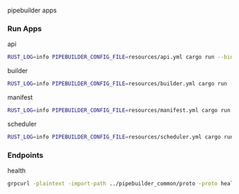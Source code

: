 pipebuilder apps
### Run Apps
api
```sh
RUST_LOG=info PIPEBUILDER_CONFIG_FILE=resources/api.yml cargo run --bin api
```
builder
```sh
RUST_LOG=info PIPEBUILDER_CONFIG_FILE=resources/builder.yml cargo run --bin builder
```
manifest
```sh
RUST_LOG=info PIPEBUILDER_CONFIG_FILE=resources/manifest.yml cargo run --bin manifest
```
scheduler
```sh
RUST_LOG=info PIPEBUILDER_CONFIG_FILE=resources/scheduler.yml cargo run --bin scheduler
```
### Endpoints
health
```sh
grpcurl -plaintext -import-path ../pipebuilder_common/proto -proto health.proto 127.0.0.1:19000 health.Health/Health
```